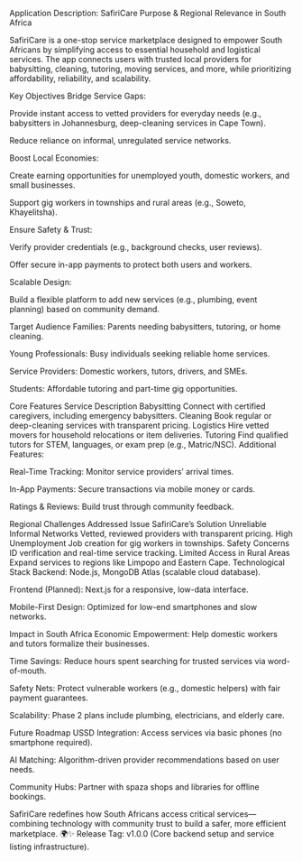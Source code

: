 Application Description: SafiriCare
Purpose & Regional Relevance in South Africa

SafiriCare is a one-stop service marketplace designed to empower South Africans by simplifying access to essential household and logistical services. The app connects users with trusted local providers for babysitting, cleaning, tutoring, moving services, and more, while prioritizing affordability, reliability, and scalability.

Key Objectives
Bridge Service Gaps:

Provide instant access to vetted providers for everyday needs (e.g., babysitters in Johannesburg, deep-cleaning services in Cape Town).

Reduce reliance on informal, unregulated service networks.

Boost Local Economies:

Create earning opportunities for unemployed youth, domestic workers, and small businesses.

Support gig workers in townships and rural areas (e.g., Soweto, Khayelitsha).

Ensure Safety & Trust:

Verify provider credentials (e.g., background checks, user reviews).

Offer secure in-app payments to protect both users and workers.

Scalable Design:

Build a flexible platform to add new services (e.g., plumbing, event planning) based on community demand.

Target Audience
Families: Parents needing babysitters, tutoring, or home cleaning.

Young Professionals: Busy individuals seeking reliable home services.

Service Providers: Domestic workers, tutors, drivers, and SMEs.

Students: Affordable tutoring and part-time gig opportunities.

Core Features
Service	Description
Babysitting	Connect with certified caregivers, including emergency babysitters.
Cleaning	Book regular or deep-cleaning services with transparent pricing.
Logistics	Hire vetted movers for household relocations or item deliveries.
Tutoring	Find qualified tutors for STEM, languages, or exam prep (e.g., Matric/NSC).
Additional Features:

Real-Time Tracking: Monitor service providers’ arrival times.

In-App Payments: Secure transactions via mobile money or cards.

Ratings & Reviews: Build trust through community feedback.

Regional Challenges Addressed
Issue	SafiriCare’s Solution
Unreliable Informal Networks	Vetted, reviewed providers with transparent pricing.
High Unemployment	Job creation for gig workers in townships.
Safety Concerns	ID verification and real-time service tracking.
Limited Access in Rural Areas	Expand services to regions like Limpopo and Eastern Cape.
Technological Stack
Backend: Node.js, MongoDB Atlas (scalable cloud database).

Frontend (Planned): Next.js for a responsive, low-data interface.

Mobile-First Design: Optimized for low-end smartphones and slow networks.

Impact in South Africa
Economic Empowerment: Help domestic workers and tutors formalize their businesses.

Time Savings: Reduce hours spent searching for trusted services via word-of-mouth.

Safety Nets: Protect vulnerable workers (e.g., domestic helpers) with fair payment guarantees.

Scalability: Phase 2 plans include plumbing, electricians, and elderly care.

Future Roadmap
USSD Integration: Access services via basic phones (no smartphone required).

AI Matching: Algorithm-driven provider recommendations based on user needs.

Community Hubs: Partner with spaza shops and libraries for offline bookings.

SafiriCare redefines how South Africans access critical services—combining technology with community trust to build a safer, more efficient marketplace. 🌍✨
Release Tag: v1.0.0 (Core backend setup and service listing infrastructure).
